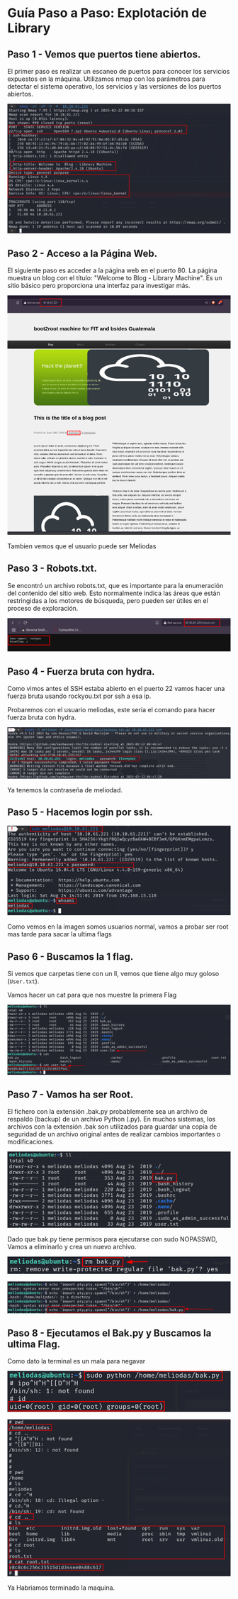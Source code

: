 # **Guía Paso a Paso: Explotación de Library**

## Paso 1 - Vemos que puertos tiene abiertos.

El primer paso es realizar un escaneo de puertos para conocer los servicios expuestos en la máquina. Utilizamos nmap con los parámetros para detectar el sistema operativo, los servicios y las versiones de los puertos abiertos.

![](Imagenes/1.png)


## Paso 2 - Acceso a la Página Web.

El siguiente paso es acceder a la página web en el puerto 80. La página muestra un blog con el título: "Welcome to Blog - Library Machine". Es un sitio básico pero proporciona una interfaz para investigar más.

![](Imagenes/2.png)

Tambien vemos que el usuario puede ser Meliodas

## Paso 3 - Robots.txt.

Se encontró un archivo robots.txt, que es importante para la enumeración del contenido del sitio web. Esto normalmente indica las áreas que están restringidas a los motores de búsqueda, pero pueden ser útiles en el proceso de exploración.

![](Imagenes/3.png)

## Paso 4 - Fuerza bruta con hydra.

Como vimos antes el SSH estaba abierto en el puerto 22 vamos hacer una fuerza bruta usando rockyou.txt por ssh a esa ip.

Probaremos con el usuario meliodas, este seria el comando para hacer fuerza bruta con hydra.

![](Imagenes/4.png)

Ya tenemos la contraseña de meliodad.

## Paso 5 - Hacemos login por ssh.

![](Imagenes/5.png)

Como vemos en la imagen somos usuarios normal, vamos a probar ser root mas tarde para sacar la ultima flags


## Paso 6 - Buscamos la 1 flag.

Si vemos que carpetas tiene con un ll, vemos que tiene algo muy goloso (`User.txt`).

Vamos hacer un cat para que nos muestre la primera Flag

![](Imagenes/6.png)

## Paso 7 - Vamos ha ser Root.

El fichero con la extensión .bak.py probablemente sea un archivo de respaldo (backup) de un archivo Python (.py). En muchos sistemas, los archivos con la extensión .bak son utilizados para guardar una copia de seguridad de un archivo original antes de realizar cambios importantes o modificaciones.

![](Imagenes/7.png)

Dado que bak.py tiene permisos para ejecutarse con sudo NOPASSWD, Vamos a elimínarlo y crea un nuevo archivo.


![](Imagenes/8.png)


![](Imagenes/9.png)

## Paso 8 - Ejecutamos el Bak.py y Buscamos la ultima Flag.

Como dato la terminal es un mala para negavar

![](Imagenes/10.png)


![](Imagenes/11.png)

Ya Habriamos terminado la maquina.
